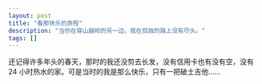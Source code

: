 ```yaml
---
layout: post
title: "看那快乐的旅程"
description: "当你在穿山越岭的另一边，我在孤独的路上没有尽头。" 
tags: []
---
```


还记得许多年头的春天，那时的我还没剪去长发，没有信用卡也有没有空，没有 24 小时热水的家。可是当时的我是那么快乐，只有一把破土吉他……


